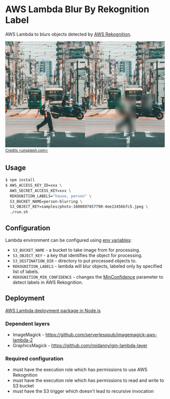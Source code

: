 # AWS Lambda Blur By Rekognition Label

AWS Lambda to blurs objects detected by [AWS Rekognition](https://aws.amazon.com/rekognition/).

![](https://github.com/veelenga/aws-lambda-blur-by-rekognition-label/blob/master/assets/demo.jpeg)
<sup>
 [Credits <unsplash.com>](https://unsplash.com/photos/_dR2NANY4o)
</sup>

## Usage

``` sh
$ npm install
$ AWS_ACCESS_KEY_ID=xxx \
  AWS_SECRET_ACCESS_KEY=xxx \
  REKOGNITION_LABELS="house, person" \
  S3_BUCKET_NAME=person-blurring \
  S3_OBJECT_KEY=samples/photo-1600897457790-4ee13456bfc5.jpeg \
  ./run.sh
```

## Configuration

Lambda environment can be configured using [env variables](https://docs.aws.amazon.com/lambda/latest/dg/configuration-envvars.html):

* `S3_BUCKET_NAME` - a bucket to take image from for processing.
* `S3_OBJECT_KEY` - a key that identifies the object for processing.
* `S3_DESTINATION_DIR` - directory to put processed objects to.
* `REKOGNITION_LABELS` - lambda will blur objects, labeled only by specified list of labels.
* `REKOGNITION_MIN_CONFIDENCE` - changes the [MinConfidence](https://docs.aws.amazon.com/rekognition/latest/dg/API_DetectLabels.html#API_DetectLabels_RequestSyntax) parameter to detect labels in AWS Rekognition.

## Deployment

[AWS Lambda deployment package in Node.js](https://docs.aws.amazon.com/lambda/latest/dg/nodejs-package.html)

### Dependent layers

 * ImageMagick - https://github.com/serverlesspub/imagemagick-aws-lambda-2
 * GraphicsMagick - https://github.com/rpidanny/gm-lambda-layer

### Required configuration

* must have the execution role which has permissions to use AWS Rekognition
* must have the execution role which has permissions to read and write to S3 bucket
* must have the S3 trigger which doesn't lead to recursive invocation
